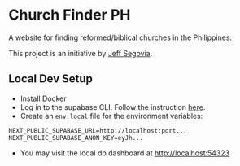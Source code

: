 # Church Finder PH

A website for finding reformed/biblical churches in the Philippines.

This project is an initiative by [Jeff Segovia](https://jeffsegovia.dev).

## Local Dev Setup

- Install Docker
- Log in to the supabase CLI. Follow the instruction [here](https://supabase.com/docs/guides/cli/local-development).
- Create an `env.local` file for the environment variables:

```
NEXT_PUBLIC_SUPABASE_URL=http://localhost:port...
NEXT_PUBLIC_SUPABASE_ANON_KEY=eyJh...
```

- You may visit the local db dashboard at [http://localhost:54323](http://localhost:54323)
